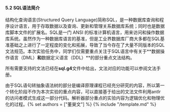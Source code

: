 #### 5.2 SQL语法简介

结构化查询语言(Structured Query Language)简称SQL，是一种数据库查询和程序设计语言，用于存取数据以及查询、更新和管理关系数据库系统；同时也是数据库脚本文件的扩展名。SQL是一门 ANSI 的标准计算机语言，用来访问和操作数据库系统。虽然作为一种数据库语言的基准，但是工业界数据库厂商大多都在SQL基准基础之上进行了一定程度的变化和拓展，导致了当今存在了大量不同版本的SQL文法规范。本次实验任务中，同学们仅需要重点关注于SQL语言中有关于**数据操作语言（DML）**和**数据定义语言（DDL）**的部分重点文法结构。

所有需要支持的文法已经在**sql.g4**文件中给出，文法对应的功能可以参阅文法手册。

由于SQL语句转抽象语法树的部分是编译原理课程已经充分研究的内容，所以第一个转化阶段不作为本次实验的重点内容，可以直接基于给出的文法文件利用antlr的访问者模式生成这一部分代码。解析器部分重点的实验内容为逻辑优化和物理优化的过程。{% set authors = ["董昊文"] %}
{% include "/template.md" %}
